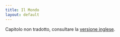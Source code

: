 ```yaml
---
title: Il Mondo
layout: default
---
```

Capitolo non tradotto, consultare la [versione inglese](http://book.dwgazetteer.com/the_world.html).
